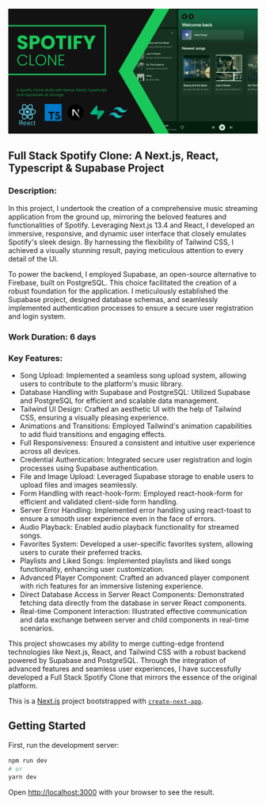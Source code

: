 ![spotify_clone.png](spotify_clone.png)


## Full Stack Spotify Clone: A Next.js, React, Typescript & Supabase Project

### Description:
In this project, I undertook the creation of a comprehensive music streaming application from the ground up, mirroring the beloved features and functionalities of Spotify. Leveraging Next.js 13.4 and React, I developed an immersive, responsive, and dynamic user interface that closely emulates Spotify's sleek design. By harnessing the flexibility of Tailwind CSS, I achieved a visually stunning result, paying meticulous attention to every detail of the UI.

To power the backend, I employed Supabase, an open-source alternative to Firebase, built on PostgreSQL. This choice facilitated the creation of a robust foundation for the application. I meticulously established the Supabase project, designed database schemas, and seamlessly implemented authentication processes to ensure a secure user registration and login system.

### Work Duration: 6 days
### Key Features:

- Song Upload: Implemented a seamless song upload system, allowing users to contribute to the platform's music library.
- Database Handling with Supabase and PostgreSQL: Utilized Supabase and PostgreSQL for efficient and scalable data management.
- Tailwind UI Design: Crafted an aesthetic UI with the help of Tailwind CSS, ensuring a visually pleasing experience.
- Animations and Transitions: Employed Tailwind's animation capabilities to add fluid transitions and engaging effects.
- Full Responsiveness: Ensured a consistent and intuitive user experience across all devices.
- Credential Authentication: Integrated secure user registration and login processes using Supabase authentication.
- File and Image Upload: Leveraged Supabase storage to enable users to upload files and images seamlessly.
- Form Handling with react-hook-form: Employed react-hook-form for efficient and validated client-side form handling.
- Server Error Handling: Implemented error handling using react-toast to ensure a smooth user experience even in the face of errors.
- Audio Playback: Enabled audio playback functionality for streamed songs.
- Favorites System: Developed a user-specific favorites system, allowing users to curate their preferred tracks.
- Playlists and Liked Songs: Implemented playlists and liked songs functionality, enhancing user customization.
- Advanced Player Component: Crafted an advanced player component with rich features for an immersive listening experience.
- Direct Database Access in Server React Components: Demonstrated fetching data directly from the database in server React components.
- Real-time Component Interaction: Illustrated effective communication and data exchange between server and child components in real-time scenarios.

This project showcases my ability to merge cutting-edge frontend technologies like Next.js, React, and Tailwind CSS with a robust backend powered by Supabase and PostgreSQL. Through the integration of advanced features and seamless user experiences, I have successfully developed a Full Stack Spotify Clone that mirrors the essence of the original platform.


This is a [Next.js](https://nextjs.org/) project bootstrapped with [`create-next-app`](https://github.com/vercel/next.js/tree/canary/packages/create-next-app).

## Getting Started

First, run the development server:

```bash
npm run dev
# or
yarn dev
```

Open [http://localhost:3000](http://localhost:3000) with your browser to see the result.
